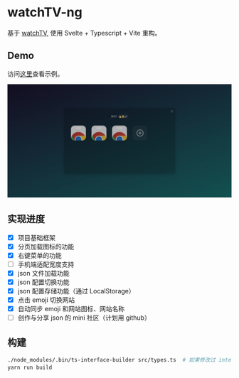 # watchTV-ng

基于 [watchTV](https://github.com/cornradio/watchTV), 使用 Svelte + Typescript + Vite 重构。

## Demo

访问[这里](https://izfsk.top/~izfsk/watchTV.html)查看示例。

![Demo](./misc/demo.jpeg)

## 实现进度

- [x] 项目基础框架
- [x] 分页加载图标的功能
- [x] 右键菜单的功能
- [ ] 手机端适配宽度支持
- [x] json 文件加载功能
- [x] json 配置切换功能
- [x] json 配置存储功能（通过 LocalStorage）
- [x] 点击 emoji 切换网站
- [x] 自动同步 emoji 和网站图标、网站名称
- [ ] 创作与分享 json 的 mini 社区（计划用 github）

## 构建

```sh
./node_modules/.bin/ts-interface-builder src/types.ts  # 如果修改过 interface
yarn run build
```
